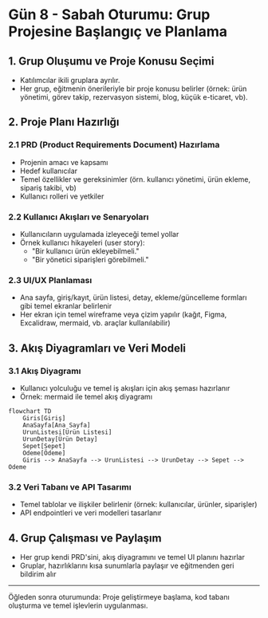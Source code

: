 # Gün 8 - Sabah Oturumu: Grup Projesine Başlangıç ve Planlama

## 1. Grup Oluşumu ve Proje Konusu Seçimi

- Katılımcılar ikili gruplara ayrılır.
- Her grup, eğitmenin önerileriyle bir proje konusu belirler (örnek: ürün yönetimi, görev takip, rezervasyon sistemi, blog, küçük e-ticaret, vb).

## 2. Proje Planı Hazırlığı

### 2.1 PRD (Product Requirements Document) Hazırlama

- Projenin amacı ve kapsamı
- Hedef kullanıcılar
- Temel özellikler ve gereksinimler (örn. kullanıcı yönetimi, ürün ekleme, sipariş takibi, vb)
- Kullanıcı rolleri ve yetkiler

### 2.2 Kullanıcı Akışları ve Senaryoları

- Kullanıcıların uygulamada izleyeceği temel yollar
- Örnek kullanıcı hikayeleri (user story):
  - "Bir kullanıcı ürün ekleyebilmeli."
  - "Bir yönetici siparişleri görebilmeli."

### 2.3 UI/UX Planlaması

- Ana sayfa, giriş/kayıt, ürün listesi, detay, ekleme/güncelleme formları gibi temel ekranlar belirlenir
- Her ekran için temel wireframe veya çizim yapılır (kağıt, Figma, Excalidraw, mermaid, vb. araçlar kullanılabilir)

## 3. Akış Diyagramları ve Veri Modeli

### 3.1 Akış Diyagramı

- Kullanıcı yolculuğu ve temel iş akışları için akış şeması hazırlanır
- Örnek: mermaid ile temel akış diyagramı

```mermaid
flowchart TD
    Giris[Giriş]
    AnaSayfa[Ana Sayfa]
    UrunListesi[Ürün Listesi]
    UrunDetay[Ürün Detay]
    Sepet[Sepet]
    Odeme[Ödeme]
    Giris --> AnaSayfa --> UrunListesi --> UrunDetay --> Sepet --> Odeme
```

### 3.2 Veri Tabanı ve API Tasarımı

- Temel tablolar ve ilişkiler belirlenir (örnek: kullanıcılar, ürünler, siparişler)
- API endpointleri ve veri modelleri tasarlanır

## 4. Grup Çalışması ve Paylaşım

- Her grup kendi PRD'sini, akış diyagramını ve temel UI planını hazırlar
- Gruplar, hazırlıklarını kısa sunumlarla paylaşır ve eğitmenden geri bildirim alır

---

Öğleden sonra oturumunda: Proje geliştirmeye başlama, kod tabanı oluşturma ve temel işlevlerin uygulanması.
